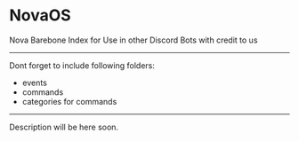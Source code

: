 # NovaOS

Nova Barebone Index for Use in other Discord Bots with credit to us

---

Dont forget to include following folders:
 - events
 - commands
  - categories for commands

---

Description will be here soon.